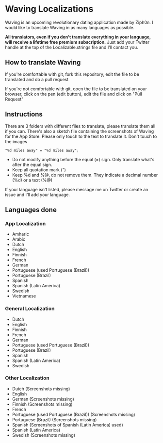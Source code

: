 # Waving Localizations

Waving is an upcoming revolutionary dating application made by Ziph0n. I would like to translate Waving in as many languages as possible.

**All translators, even if you don't translate everything in your language, will receive a lifetime free premium subscription.** Just add your Twitter handle at the top of the Localizable.strings file and I'll contact you.

## How to translate Waving

If you're comfortable with git, fork this repository, edit the file to be translated and do a pull request

If you're not comfortable with git, open the file to be translated on your browser, click on the pen (edit button), edit the file and click on "Pull Request"

## Instructions

There are 3 folders with different files to translate, please translate them all if you can. There's also a sketch file containing the screenshots of Waving for the App Store. Please only touch to the text to translate it. Don't touch to the images

`"%d miles away" = "%d miles away";`

* Do not modify anything before the equal (=) sign. Only translate what's after the equal sign.
* Keep all quotation mark (")
* Keep %d and %@, do not remove them. They indicate a decimal number (%d) or a text (%@)

If your language isn't listed, please message me on Twitter or create an issue and I'll add your language.

## Languages done

### App Localization

* Amharic
* Arabic
* Dutch
* English
* Finnish
* French
* German
* Portuguese (used Portuguese (Brazil))
* Portuguese (Brazil)
* Spanish
* Spanish (Latin America)
* Swedish
* Vietnamese

### General Localization

* Dutch
* English
* Finnish
* French
* German
* Portuguese (used Portuguese (Brazil))
* Portuguese (Brazil)
* Spanish
* Spanish (Latin America)
* Swedish

### Other Localization

* Dutch (Screenshots missing)
* English
* German (Screenshots missing)
* Finnish (Screenshots missing)
* French
* Portuguese (used Portuguese (Brazil)) (Screenshots missing)
* Portuguese (Brazil) (Screenshots missing)
* Spanish (Screenshots of Spanish (Latin America) used)
* Spanish (Latin America)
* Swedish (Screenshots missing)
